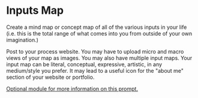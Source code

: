 
# Inputs Map

Create a mind map or concept map of all of the various inputs in your life (i.e. this is the total range of what comes into you from outside of your own imagination.) 

Post to your process website. You may have to upload micro and macro views of your map as images. You may also have multiple input maps. Your input map can be literal, conceptual, expressive, artistic, in any medium/style you prefer. It may lead to a useful icon for the "about me" section of your website or portfolio. 

[Optional module for more information on this prompt.](http://teaching.polishedsolid.com/ip/mod1/content/index.html#/list/4R4I_Wm_M4AYRktlMk1ttyDWSnUewXwQ?_k=l3a3e4) 

